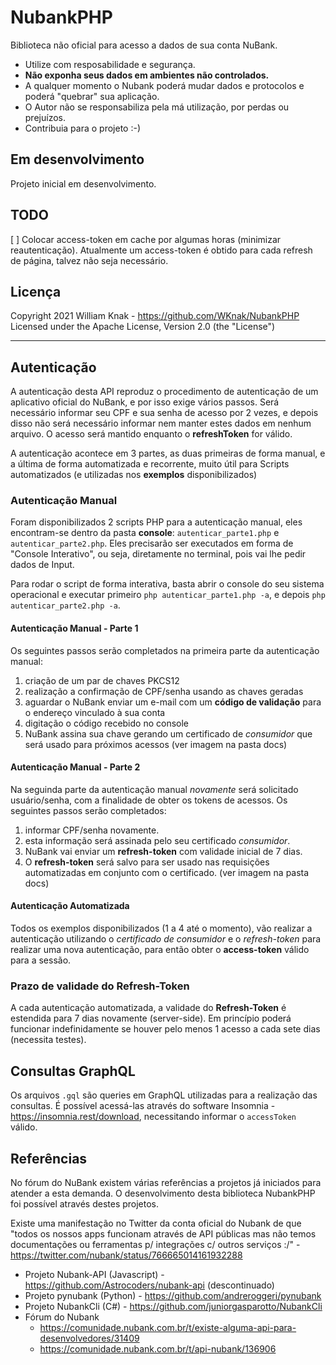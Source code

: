 # NubankPHP
Biblioteca não oficial para acesso a dados de sua conta NuBank.

* Utilize com resposabilidade e segurança. 
* **Não exponha seus dados em ambientes não controlados.**
* A qualquer momento o Nubank poderá mudar dados e protocolos e poderá "quebrar" sua aplicação.
* O Autor não se responsabiliza pela má utilização, por perdas ou prejuízos.
* Contribuia para o projeto :-)

## Em desenvolvimento

Projeto inicial em desenvolvimento.

## TODO
[ ] Colocar access-token em cache por algumas horas (minimizar reautenticação). Atualmente um access-token
é obtido para cada refresh de página, talvez não seja necessário.

## Licença
Copyright 2021 William Knak - https://github.com/WKnak/NubankPHP
Licensed under the Apache License, Version 2.0 (the "License")

---
## Autenticação
A autenticação desta API reproduz o procedimento de autenticação de um aplicativo oficial do NuBank, e por isso exige vários passos. Será necessário informar seu CPF e sua senha de acesso por 2 vezes, e depois disso não será necessário informar nem manter estes dados em nenhum arquivo. O acesso será mantido enquanto o **refreshToken** for válido.

A autenticação acontece em 3 partes, as duas primeiras de forma manual, e a última de forma automatizada e recorrente, muito útil para Scripts automatizados (e utilizadas nos **exemplos** disponibilizados)

### Autenticação Manual
Foram disponibilizados 2 scripts PHP para a autenticação manual, eles encontram-se dentro da pasta **console**:
```autenticar_parte1.php``` e ```autenticar_parte2.php```. Eles precisarão ser executados em forma de "Console Interativo", ou seja, diretamente no terminal, pois vai lhe pedir dados de Input.

Para rodar o script de forma interativa, basta abrir o console do seu sistema operacional e executar primeiro ```php autenticar_parte1.php -a```, e depois  ```php autenticar_parte2.php -a```.

#### Autenticação Manual - Parte 1
Os seguintes passos serão completados na primeira parte da autenticação manual:
1. criação de um par de chaves PKCS12
1. realização a confirmação de CPF/senha usando as chaves geradas
1. aguardar o NuBank enviar um e-mail com um **código de validação** para o endereço vinculado à sua conta
1. digitação o código recebido no console
1. NuBank assina sua chave gerando um certificado de *consumidor* que será usado para próximos acessos
(ver imagem na pasta docs)

#### Autenticação Manual - Parte 2
Na seguinda parte da autenticação manual *novamente* será solicitado usuário/senha, com a finalidade de obter os tokens de acessos. Os seguintes passos serão completados:
1. informar CPF/senha novamente.
2. esta informação será assinada pelo seu certificado *consumidor*.
3. NuBank vai enviar um **refresh-token** com validade inicial de 7 dias.
4. O **refresh-token** será salvo para ser usado nas requisições automatizadas em conjunto com o certificado.
(ver imagem na pasta docs)
#### Autenticação Automatizada
Todos os exemplos disponibilizados (1 a 4 até o momento), vão realizar a autenticação utilizando o *certificado de consumidor* e o *refresh-token* para realizar uma nova autenticação, para então obter o **access-token** válido para a sessão.

### Prazo de validade do Refresh-Token
A cada autenticação automatizada, a validade do **Refresh-Token** é estendida para 7 dias novamente (server-side). Em princípio poderá funcionar indefinidamente se houver pelo menos 1 acesso a cada sete dias (necessita testes).

## Consultas GraphQL
Os arquivos ```.gql``` são queries em GraphQL utilizadas para a realização das consultas. É possível acessá-las através do software Insomnia - https://insomnia.rest/download, necessitando informar o ```accessToken``` válido.

## Referências
No fórum do NuBank existem várias referências a projetos já iniciados para atender a esta demanda. O desenvolvimento desta biblioteca NubankPHP foi possível através destes projetos. 

Existe uma manifestação no Twitter da conta oficial do Nubank de que "todos os nossos apps funcionam através de API públicas mas não temos documentações ou ferramentas p/ integrações c/ outros serviços :/" - https://twitter.com/nubank/status/766665014161932288

* Projeto Nubank-API (Javascript) - https://github.com/Astrocoders/nubank-api (descontinuado)
* Projeto pynubank (Python) - https://github.com/andreroggeri/pynubank
* Projeto NubankCli (C#) - https://github.com/juniorgasparotto/NubankCli
* Fórum do Nubank 
    * https://comunidade.nubank.com.br/t/existe-alguma-api-para-desenvolvedores/31409
    * https://comunidade.nubank.com.br/t/api-nubank/136906
     
    
